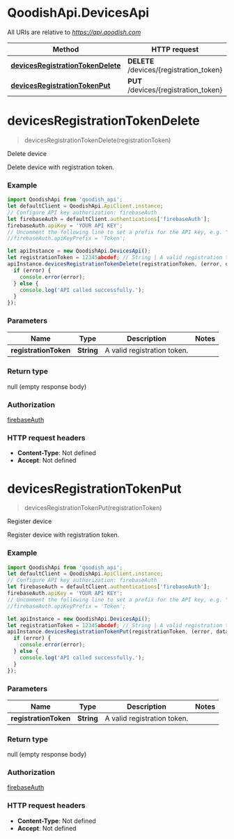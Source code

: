 # QoodishApi.DevicesApi

All URIs are relative to *https://api.qoodish.com*

Method | HTTP request | Description
------------- | ------------- | -------------
[**devicesRegistrationTokenDelete**](DevicesApi.md#devicesRegistrationTokenDelete) | **DELETE** /devices/{registration_token} | Delete device
[**devicesRegistrationTokenPut**](DevicesApi.md#devicesRegistrationTokenPut) | **PUT** /devices/{registration_token} | Register device


<a name="devicesRegistrationTokenDelete"></a>
# **devicesRegistrationTokenDelete**
> devicesRegistrationTokenDelete(registrationToken)

Delete device

Delete device with registration token.

### Example
```javascript
import QoodishApi from 'qoodish_api';
let defaultClient = QoodishApi.ApiClient.instance;
// Configure API key authorization: firebaseAuth
let firebaseAuth = defaultClient.authentications['firebaseAuth'];
firebaseAuth.apiKey = 'YOUR API KEY';
// Uncomment the following line to set a prefix for the API key, e.g. "Token" (defaults to null)
//firebaseAuth.apiKeyPrefix = 'Token';

let apiInstance = new QoodishApi.DevicesApi();
let registrationToken = 12345abcdef; // String | A valid registration token.
apiInstance.devicesRegistrationTokenDelete(registrationToken, (error, data, response) => {
  if (error) {
    console.error(error);
  } else {
    console.log('API called successfully.');
  }
});
```

### Parameters

Name | Type | Description  | Notes
------------- | ------------- | ------------- | -------------
 **registrationToken** | **String**| A valid registration token. | 

### Return type

null (empty response body)

### Authorization

[firebaseAuth](../README.md#firebaseAuth)

### HTTP request headers

 - **Content-Type**: Not defined
 - **Accept**: Not defined

<a name="devicesRegistrationTokenPut"></a>
# **devicesRegistrationTokenPut**
> devicesRegistrationTokenPut(registrationToken)

Register device

Register device with registration token.

### Example
```javascript
import QoodishApi from 'qoodish_api';
let defaultClient = QoodishApi.ApiClient.instance;
// Configure API key authorization: firebaseAuth
let firebaseAuth = defaultClient.authentications['firebaseAuth'];
firebaseAuth.apiKey = 'YOUR API KEY';
// Uncomment the following line to set a prefix for the API key, e.g. "Token" (defaults to null)
//firebaseAuth.apiKeyPrefix = 'Token';

let apiInstance = new QoodishApi.DevicesApi();
let registrationToken = 12345abcdef; // String | A valid registration token.
apiInstance.devicesRegistrationTokenPut(registrationToken, (error, data, response) => {
  if (error) {
    console.error(error);
  } else {
    console.log('API called successfully.');
  }
});
```

### Parameters

Name | Type | Description  | Notes
------------- | ------------- | ------------- | -------------
 **registrationToken** | **String**| A valid registration token. | 

### Return type

null (empty response body)

### Authorization

[firebaseAuth](../README.md#firebaseAuth)

### HTTP request headers

 - **Content-Type**: Not defined
 - **Accept**: Not defined

